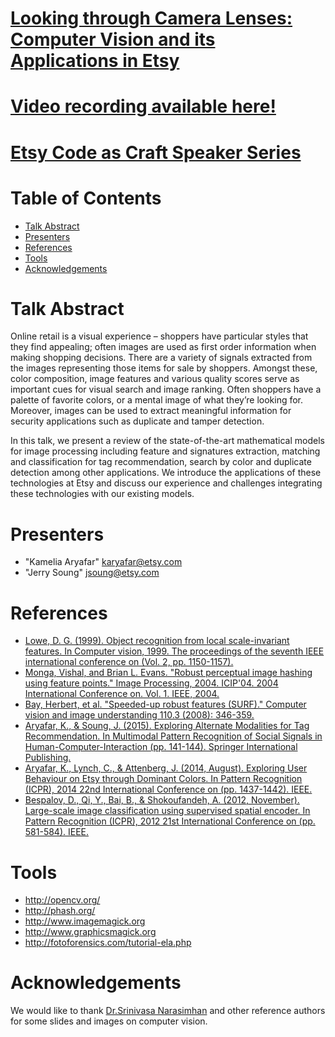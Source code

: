# [Looking through Camera Lenses: Computer Vision and its Applications in Etsy](https://codeascraft.com/speakers/kamelia-aryafar-and-jerry-soung-looking-at-etsy-through-camera-lenses-the-application-of-computer-vision-at-etsy/)

# [Video recording available here!](http://livestre.am/57qtG)

# [Etsy Code as Craft Speaker Series](https://codeascraft.com/speakers/)

# Table of Contents
* [Talk Abstract](#abstract)
* [Presenters](#presenters)
* [References](#refs)
* [Tools](#tools)
* [Acknowledgements](#acks)


# <a name="abstract"></a>Talk Abstract
Online retail is a visual experience – shoppers have particular styles that they find appealing; often images are used as first order information when making shopping decisions. There are a variety of signals extracted from the images representing those items for sale by shoppers. Amongst these, color composition, image features and various quality scores serve as important cues for visual search and image ranking. Often shoppers have a palette of favorite colors, or a mental image of what they’re looking for. Moreover, images can be used to extract meaningful information for security applications such as duplicate and tamper detection.

In this talk, we present a review of the state-of-the-art mathematical models for image processing including feature and signatures extraction, matching and classification for tag recommendation, search by color and duplicate detection among other applications. We introduce the applications of these technologies at Etsy and discuss our experience and challenges integrating these technologies with our existing models.

# <a name="presenters"></a>Presenters
* "Kamelia Aryafar" <karyafar@etsy.com>
* "Jerry Soung" <jsoung@etsy.com>


# <a name="refs"></a>References
* [Lowe, D. G. (1999). Object recognition from local scale-invariant features. In Computer vision, 1999. The proceedings of the seventh IEEE international conference on (Vol. 2, pp. 1150-1157).](http://ieeexplore.ieee.org/xpl/login.jsp?tp=&arnumber=790410&url=http%3A%2F%2Fieeexplore.ieee.org%2Fxpls%2Fabs_all.jsp%3Farnumber%3D790410)
* [Monga, Vishal, and Brian L. Evans. "Robust perceptual image hashing using feature points." Image Processing, 2004. ICIP'04. 2004 International Conference on. Vol. 1. IEEE, 2004.](http://ieeexplore.ieee.org/xpl/login.jsp?tp=&arnumber=1418845&url=http%3A%2F%2Fieeexplore.ieee.org%2Fxpls%2Fabs_all.jsp%3Farnumber%3D1418845)
* [Bay, Herbert, et al. "Speeded-up robust features (SURF)." Computer vision and image understanding 110.3 (2008): 346-359.](http://www.sciencedirect.com/science/article/pii/S1077314207001555)
* [Aryafar, K., & Soung, J. (2015). Exploring Alternate Modalities for Tag Recommendation. In Multimodal Pattern Recognition of Social Signals in Human-Computer-Interaction (pp. 141-144). Springer International Publishing.](http://link.springer.com/chapter/10.1007/978-3-319-14899-1_14)
* [Aryafar, K., Lynch, C., & Attenberg, J. (2014, August). Exploring User Behaviour on Etsy through Dominant Colors. In Pattern Recognition (ICPR), 2014 22nd International Conference on (pp. 1437-1442). IEEE.](http://ieeexplore.ieee.org/xpl/login.jsp?tp=&arnumber=6976966&url=http%3A%2F%2Fieeexplore.ieee.org%2Fxpls%2Fabs_all.jsp%3Farnumber%3D6976966)
* [Bespalov, D., Qi, Y., Bai, B., & Shokoufandeh, A. (2012, November). Large-scale image classification using supervised spatial encoder. In Pattern Recognition (ICPR), 2012 21st International Conference on (pp. 581-584). IEEE.](http://ieeexplore.ieee.org/xpl/articleDetails.jsp?reload=true&arnumber=6460201)


# <a name="tools"></a>Tools
* http://opencv.org/
* http://phash.org/
* http://www.imagemagick.org
* http://www.graphicsmagick.org
* http://fotoforensics.com/tutorial-ela.php

# <a name="acks"></a>Acknowledgements
We would like to thank [Dr.Srinivasa Narasimhan](http://www.cs.cmu.edu/~srinivas/) and other reference authors for some slides and images on computer vision.

 
